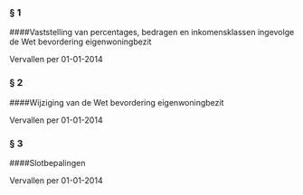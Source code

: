 <meta http-equiv='Content-Type' content='text/html; charset=utf-8' />

### §  1  

####Vaststelling van percentages, bedragen en inkomensklassen ingevolge de Wet bevordering eigenwoningbezit

Vervallen per 01-01-2014 

### §  2  

####Wijziging van de Wet bevordering eigenwoningbezit

Vervallen per 01-01-2014 

### §  3  

####Slotbepalingen

Vervallen per 01-01-2014 

